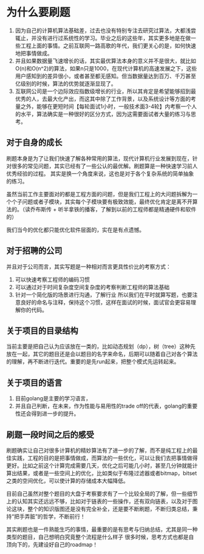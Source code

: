# 为什么要刷题
1. 因为自己的计算机算法基础差，过去也没有特别专注去研究过算法，大都浅尝辄止，并没有进行过系统性的学习。毕业之后的这些年，其实更多地是在做一些工程上面的事情。之前互联网一路高歌的年代，我们更关心的是，如何快速地把事情做成。
2. 并且如果数据量飞速增长的话，其实最优算法本身的意义并不是很大，就比如O(n)和O(n^2)的算法，如果n只是1000，在现代计算机的高速发展之下，这些用户感知到的差异很小，或者甚至都无感知。但当数据量达到百万、千万甚至亿级别的时候，算法的优势就逐渐显现了。
3. 互联网公司是一个边际效应指数级增长的行业，所以其肯定是希望能够招到最优秀的人，去最大化产出，而这其中除了工作背景，以及系统设计等方面的考量之外，能够在更短时间【每轮面试1小时，一般技术面3-4轮】内考察一个人的水平，算法确实是一种很好的区分方式，因为这需要面试者大量的练习与思考。

## 对于自身的成长
刷题本身是为了让我们快速了解各种常用的算法，现代计算机行业发展到现在，针对很多的常见问题，其实已经有了一些公认的最优解。刷题算是一种快速学习前人优秀经验的过程。
其实是换一个角度来说，这也是对于各个复杂系统的简单抽象的练习。

虽然当前工作主要面对的都是工程方面的问题，但是我们工程上的大问题拆解为一个个子问题或者子模块，其实每个子模块要有极致效能，最终优化肯定是离不开算法的。（读乔布斯传 + 听半拿铁的播客，了解到以前的工程师都是精通硬件和软件的）

我们当今的优化都只能优化软件层面的，实在是有点遗憾。

## 对于招聘的公司
并且对于公司而言，其实写题是一种相对而言更具性价比的考察方式：
1. 可以快速考察工程师的编码习惯
2. 可以通过对于时间复杂度空间复杂度的考察判断工程师的算法基础
3. 针对一个简化版的场景进行沟通，了解行业
所以我们在平时就算写题，也要注意良好的命名与注释，保持这个习惯，这样在面试的时候，面试官会更容易理解你的代码。

## 关于项目的目录结构
当前主要是把自己认为应该放在一类的，比如动态规划（dp），树（tree）这种先放在一起，其它的题目还是会以题目的名字来命名，后期可以随着自己对各个算法的理解，再不断进行迭代。重要的是先run起来，把整个模式先运转起来。

## 关于项目的语言
1. 目前golang是主要的学习语言，
2. 并且自己判断，在未来，作为性能与易用性的trade off的代表，golang的重要性还会得到进一步的提升。

## 刷题一段时间之后的感受
刷题确实让自己对很多计算机的精妙算法有了进一步的了解，而不是纯工程上的最佳实践，工程的目的是把事情做成，而算法的一些优化，可以让我们去把事情做得更好。比如之前这个计算完成需要几天，优化之后可能几小时，甚至几分钟就能计算出结果，或者是一些空间上的优化，比如类似于布隆过滤器或者bitmap，bitset之类的空间优化，可以使计算的存储成本大幅降低。

目前自己虽然对整个题目的大盘于考察要求有了一个比较全局的了解，但一些细节上的认知其实还远远不够，比如对于链表的一些操作，还有双向链表，以及对于图论这块，整个的知识版图还是没有完全补全，还是要不断刷题，不断归类总结，秉持“把手弄脏”的哲学，不断前行！

其实刷题也是一件熟能生巧的事情，最重要的是有思考与归纳总结，尤其是同一种类型的题目，自己想明白究竟整个流程是什么样子
很多时候，思考方式也都是自顶向下的，先建设好自己的roadmap！
